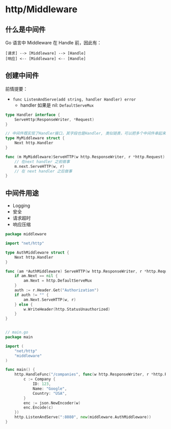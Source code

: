 # http/Middleware

## 什么是中间件

Go 语言中 Middleware 在 Handle 前，因此有：

```
[请求] --> [Middleware] --> [Handle]
[响应] <-- [Middleware] <-- [Handle]
```

## 创建中间件

前情提要：

- `func ListenAndServe(add string, handler Handler) error`
  - handler 如果是 nil: `DefaultServeMux`

```go
type Handler interface {
    ServeHttp(ResponseWriter, *Request)
}
```

```go
// 中间件既实现了Handler接口，其字段也是Handler, 类似链表，可以把多个中间件串起来
type MyMiddleware struct {
    Next http.Handler
}

func (m MyMiddleware)ServeHTTP(w http.ResponseWriter, r *http.Request) {
    // 在next handler 之前做事
    m.next.ServeHTTP(w, r)
    // 在 next handler 之后做事
}
```

## 中间件用途

- Logging
- 安全
- 请求超时
- 响应压缩

```go
package middleware

import "net/http"

type AuthMiddleware struct {
    Next http.Handler
}

func (am *AuthMiddleware) ServeHTTP(w http.ResponseWriter, r *http.Request) {
    if am.Next == nil {
        am.Next = http.DefaultServeMux
    }
    auth := r.Header.Get("Authorization")
    if auth != "" {
        am.Next.ServeHTTP(w, r)
    } else {
        w.WriteHeader(http.StatusUnauthorized)
    }
}


// main.go
package main

import (
    "net/http"
    "middleware"
)

func main() {
    http.HandleFunc("/companies", func(w http.ResponseWriter, r *http.Request) {
        c := Company {
            ID: 123,
            Name: "Google",
            Country: "USA",
        }
        enc := json.NewEncoder(w)
        enc.Encode(c)
    })
    http.ListenAndServe(":8080", new(middleware.AuthMiddleware))
}
```
